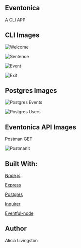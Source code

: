 ## Eventonica
A CLI APP

## CLI Images

![Welcome](/Eventonicalmages/Welcome.png)

![Sentence](/Eventonicalmages/Sentence.png)

![Event](/Eventonicalmages/Event.png)

![Exit](/Eventonicalmages/Exit.png)

## Postgres Images

![Postgres Events](/Eventonicalmages/Events.png)

![Postgres Users](/Eventonicalmages/Users.png)

## Eventonica API Images
Postman GET

![Postmanit](/Eventonicalmages/Postman.png)


## Built With:

[Node.js](https://nodejs.org/en/)

[Express](https://expressjs.com) 

[Postgres](https://expressjs.com) 

[Inquirer](https://www.npmjs.com/package/inquirer) 

[Eventful-node](https://www.npmjs.com/package/eventful-node) 

## Author

Alicia Livingston





